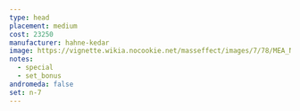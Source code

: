 ```yaml
---
type: head
placement: medium
cost: 23250
manufacturer: hahne-kedar
image: https://vignette.wikia.nocookie.net/masseffect/images/7/78/MEA_N7_Helmet.png/revision/latest/scale-to-width-down/700?cb=20180507215345
notes:
  - special
  - set_bonus
andromeda: false
set: n-7
---
```

